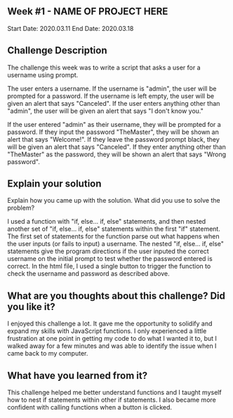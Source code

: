 ## Week #1 - NAME OF PROJECT HERE

Start Date: 2020.03.11
End Date: 2020.03.18

## Challenge Description

The challenge this week was to write a script that asks a user for a username using prompt. 

The user enters a username. If the username is "admin", the user will be prompted for a password. If the username is left empty, the user will be given an alert that says "Canceled". If the user enters anything other than "admin", the user will be given an alert that says "I don't know you."

If the user entered "admin" as their username, they will be prompted for a password. If they input the password "TheMaster", they will be shown an alert that says "Welcome!". If they leave the password prompt black, they will be given an alert that says "Canceled". If they enter anything other than "TheMaster" as the password, they will be shown an alert that says "Wrong password". 

## Explain your solution

Explain how you came up with the solution. What did you use to solve the problem?

I used a function with "if, else... if, else" statements, and then nested another set of "if, else... if, else" statements within the first "if" statement. The first set of statements for the function parse out what happens when the user inputs (or fails to input) a username. The nested "if, else... if, else" statements give the program directions if the user inputed the correct username on the initial prompt to test whether the password entered is correct. In the html file, I used a single button to trigger the function to check the username and password as described above. 

## What are you thoughts about this challenge? Did you like it?

I enjoyed this challenge a lot. It gave me the opportunity to solidify and expand my skills with JavaScript functions. I only experienced a little frustration at one point in getting my code to do what I wanted it to, but I walked away for a few minutes and was able to identify the issue when I came back to my computer. 

## What have you learned from it?

This challenge helped me better understand functions and I taught myself how to nest if statements within other if statements. I also became more confident with calling functions when a button is clicked. 
